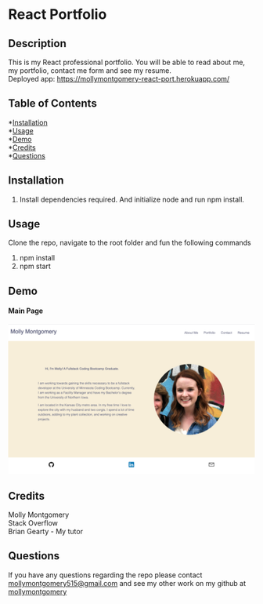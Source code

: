 # React Portfolio

  ## Description
  This is my React professional portfolio. You will be able to read about me, my portfolio, contact me form and see my resume.<br>
  Deployed app: https://mollymontgomery-react-port.herokuapp.com/

  ## Table of Contents
  
  *[Installation](#installation)<br>
  *[Usage](#usage)<br>
  *[Demo](#demo)<br>
  *[Credits](#credits)<br>
  *[Questions](#questions)


  ## Installation
  1. Install dependencies required. And initialize node and run npm install.
  
  ## Usage
  Clone the repo, navigate to the root folder and fun the following commands

  1. npm install
  2. npm start 

  ## Demo
  #### Main Page
![Finished_Portfolio](src/assets/images/finishedPortfolio.jpg "Finished Portfolio")<br>

  ## Credits
  Molly Montgomery <br>
  Stack Overflow <br> 
  Brian Gearty - My tutor

  ## Questions
  If you have any questions regarding the repo please contact mollymontgomery515@gmail.com and see my other work on my github at [mollymontgomery](https://www.github.com/mollymontgomery) 
